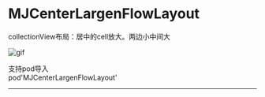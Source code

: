 # MJCenterLargenFlowLayout

collectionView布局：居中的cell放大。两边小中间大

![gif][gif]



支持pod导入  
pod'MJCenterLargenFlowLayout'


--------------------------------
[gif]:/Assets/IMB_Zy4GRr.GIF
